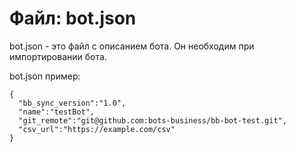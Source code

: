 # Файл: bot.json

bot.json - это файл с описанием бота. Он необходим при импортировании бота.

bot.json пример:

```text
{
  "bb_sync_version":"1.0",
  "name":"testBot",
  "git_remote":"git@github.com:bots-business/bb-bot-test.git",
  "csv_url":"https://example.com/csv"
}
```




